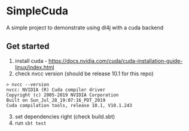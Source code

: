 # SimpleCuda
A simple project to demonstrate using dl4j with a cuda backend

## Get started
1. install cuda - https://docs.nvidia.com/cuda/cuda-installation-guide-linux/index.html
2. check nvcc version (should be release 10.1 for this repo)

```
> nvcc --version
nvcc: NVIDIA (R) Cuda compiler driver
Copyright (c) 2005-2019 NVIDIA Corporation
Built on Sun_Jul_28_19:07:16_PDT_2019
Cuda compilation tools, release 10.1, V10.1.243
```

3. set dependencies right (check build.sbt)
4. run `sbt test`